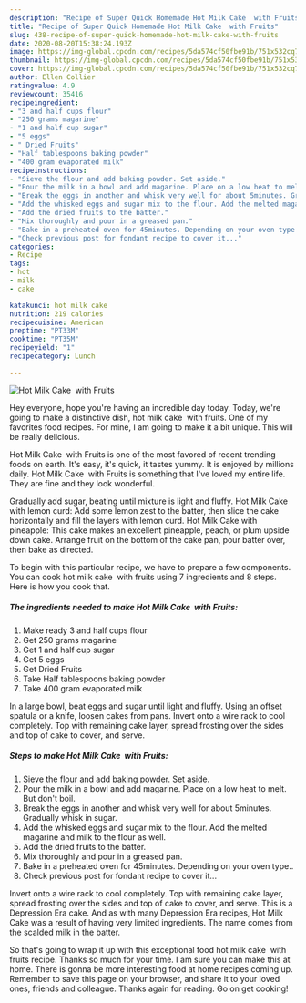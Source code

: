 ```yaml
---
description: "Recipe of Super Quick Homemade Hot Milk Cake  with Fruits"
title: "Recipe of Super Quick Homemade Hot Milk Cake  with Fruits"
slug: 438-recipe-of-super-quick-homemade-hot-milk-cake-with-fruits
date: 2020-08-20T15:38:24.193Z
image: https://img-global.cpcdn.com/recipes/5da574cf50fbe91b/751x532cq70/hot-milk-cake-with-fruits-recipe-main-photo.jpg
thumbnail: https://img-global.cpcdn.com/recipes/5da574cf50fbe91b/751x532cq70/hot-milk-cake-with-fruits-recipe-main-photo.jpg
cover: https://img-global.cpcdn.com/recipes/5da574cf50fbe91b/751x532cq70/hot-milk-cake-with-fruits-recipe-main-photo.jpg
author: Ellen Collier
ratingvalue: 4.9
reviewcount: 35416
recipeingredient:
- "3 and half cups flour"
- "250 grams magarine"
- "1 and half cup sugar"
- "5 eggs"
- " Dried Fruits"
- "Half tablespoons baking powder"
- "400 gram evaporated milk"
recipeinstructions:
- "Sieve the flour and add baking powder. Set aside."
- "Pour the milk in a bowl and add magarine. Place on a low heat to melt. But don&#39;t boil."
- "Break the eggs in another and whisk very well for about 5minutes. Gradually whisk in sugar."
- "Add the whisked eggs and sugar mix to the flour. Add the melted magarine and milk to the flour as well."
- "Add the dried fruits to the batter."
- "Mix thoroughly and pour in a greased pan."
- "Bake in a preheated oven for 45minutes. Depending on your oven type.."
- "Check previous post for fondant recipe to cover it..."
categories:
- Recipe
tags:
- hot
- milk
- cake

katakunci: hot milk cake 
nutrition: 219 calories
recipecuisine: American
preptime: "PT33M"
cooktime: "PT35M"
recipeyield: "1"
recipecategory: Lunch

---
```



![Hot Milk Cake  with Fruits](https://img-global.cpcdn.com/recipes/5da574cf50fbe91b/751x532cq70/hot-milk-cake-with-fruits-recipe-main-photo.jpg)

Hey everyone, hope you're having an incredible day today. Today, we're going to make a distinctive dish, hot milk cake  with fruits. One of my favorites food recipes. For mine, I am going to make it a bit unique. This will be really delicious.

Hot Milk Cake  with Fruits is one of the most favored of recent trending foods on earth. It's easy, it's quick, it tastes yummy. It is enjoyed by millions daily. Hot Milk Cake  with Fruits is something that I've loved my entire life. They are fine and they look wonderful.

Gradually add sugar, beating until mixture is light and fluffy. Hot Milk Cake with lemon curd: Add some lemon zest to the batter, then slice the cake horizontally and fill the layers with lemon curd. Hot Milk Cake with pineapple: This cake makes an excellent pineapple, peach, or plum upside down cake. Arrange fruit on the bottom of the cake pan, pour batter over, then bake as directed.


To begin with this particular recipe, we have to prepare a few components. You can cook hot milk cake  with fruits using 7 ingredients and 8 steps. Here is how you cook that.

<!--inarticleads1-->

##### The ingredients needed to make Hot Milk Cake  with Fruits:

1. Make ready 3 and half cups flour
1. Get 250 grams magarine
1. Get 1 and half cup sugar
1. Get 5 eggs
1. Get  Dried Fruits
1. Take Half tablespoons baking powder
1. Take 400 gram evaporated milk


In a large bowl, beat eggs and sugar until light and fluffy. Using an offset spatula or a knife, loosen cakes from pans. Invert onto a wire rack to cool completely. Top with remaining cake layer, spread frosting over the sides and top of cake to cover, and serve. 

<!--inarticleads2-->

##### Steps to make Hot Milk Cake  with Fruits:

1. Sieve the flour and add baking powder. Set aside.
1. Pour the milk in a bowl and add magarine. Place on a low heat to melt. But don&#39;t boil.
1. Break the eggs in another and whisk very well for about 5minutes. Gradually whisk in sugar.
1. Add the whisked eggs and sugar mix to the flour. Add the melted magarine and milk to the flour as well.
1. Add the dried fruits to the batter.
1. Mix thoroughly and pour in a greased pan.
1. Bake in a preheated oven for 45minutes. Depending on your oven type..
1. Check previous post for fondant recipe to cover it...


Invert onto a wire rack to cool completely. Top with remaining cake layer, spread frosting over the sides and top of cake to cover, and serve. This is a Depression Era cake. And as with many Depression Era recipes, Hot Milk Cake was a result of having very limited ingredients. The name comes from the scalded milk in the batter. 

So that's going to wrap it up with this exceptional food hot milk cake  with fruits recipe. Thanks so much for your time. I am sure you can make this at home. There is gonna be more interesting food at home recipes coming up. Remember to save this page on your browser, and share it to your loved ones, friends and colleague. Thanks again for reading. Go on get cooking!
